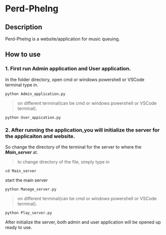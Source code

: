 # Perd-Phelng
## Description
Perd-Phelng is a website/application for music queuing.
## How to use
### 1. First run Admin application and User application.
In the folder directory, open cmd or windows powershell or VSCode terminal type in.
```
python Admin_application.py
```
>on different terminal(can be cmd or windows powershell or VSCode terminal).
```
python User_appication.py
```
### 2. After running the application,you will initialize the server for the applicaiton and website.
So change the directory of the terminal for the server to where the ***Main_server*** at.
>to change directory of the file, simply type in
```
cd Main_server
```
start the main server
```
python Manage_server.py
```
>on different terminal(can be cmd or windows powershell or VSCode terminal).
```
python Play_server.py
```
After initialize the server, both admin and user application will be opened up ready to use.
